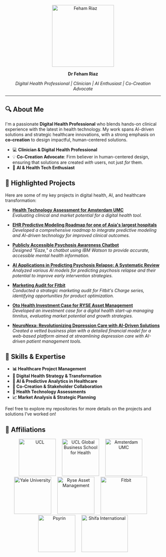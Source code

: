<p align="center">
  <img src="https://media.licdn.com/dms/image/D4D03AQHf-4ihHQpwFQ/profile-displayphoto-shrink_200_200/0/1707498995103?e=2147483647&v=beta&t=PPF3SQeTME5f0C09O_0uRNu-rdUxI55kRFmmBaydAv8" alt="Feham Riaz" width="200"/>
</p>

<p align="center">
  <strong> Dr Feham Riaz</strong>
</p>
<p align="center">
  <em>Digital Health Professional | Clinician | AI Enthusiast | Co-Creation Advocate</em>
</p>


---


## 🔍 **About Me**  
I'm a passionate **Digital Health Professional** who blends hands-on clinical experience with the latest in health technology. My work spans AI-driven solutions and strategic healthcare innovations, with a strong emphasis on **co-creation** to design impactful, human-centered solutions.

- 💻 **Clinician & Digital Health Professional**
- 💡 **Co-Creation Advocate**: Firm believer in human-centered design, ensuring that solutions are created *with* users, not just *for* them.
- 🤖 **AI & Health Tech Enthusiast**


## 💼 **Highlighted Projects**  
Here are some of my key projects in digital health, AI, and healthcare transformation:

- [**Health Technology Assessment for Amsterdam UMC**](https://github.com/fehamriaz/Health-Technology-Assessment-for-Amsterdam-UMC)  
  *Evaluating clinical and market potential for a digital health tool.*

- [**EHR Predictive Modeling Roadmap for one of Asia's largest hospitals**](https://github.com/fehamriaz/EHR-Roadmap?tab=readme-ov-file#ehr-predictive-modeling-roadmap)  
  *Developed a comprehensive roadmap to integrate predictive modeling and AI-driven technology for improved clinical outcomes.*

- [**Publicly Accessible Psychosis Awareness Chatbot**](https://github.com/fehamriaz/-EAZE-Psychosis-Awareness-Chatbot-)  
  *Designed "Eaze," a chatbot using IBM Watson to provide accurate, accessible mental health information.*

- [**AI Applications in Predicting Psychosis Relapse: A Systematic Review**](https://github.com/fehamriaz/AI-Applications-in-Predicting-Psychosis-Relapse-A-Systematic-Review)  
  *Analyzed various AI models for predicting psychosis relapse and their potential to improve early intervention strategies.*

- [**Marketing Audit for Fitbit**](https://github.com/fehamriaz/Marketing-Audit-for-Fitbit)  
  *Conducted a strategic marketing audit for Fitbit's Charge series, identifying opportunities for product optimization.*

- [**Oto Health Investment Case for RYSE Asset Management**](https://github.com/fehamriaz/Oto-Health-Investment-Case-for-RYSE-Asset-Management)  
  *Developed an investment case for a digital health start-up managing tinnitus, evaluating market potential and growth strategies.*

- [**NeuroNexa: Revolutionizing Depression Care with AI-Driven Solutions**](https://github.com/fehamriaz/NeuroNexa-Revolutionizing-Depression-Care-with-AI-Driven-Solutions)  
  *Created a vetted business plan with a detailed financial model for a web-based platform aimed at streamlining depression care with AI-driven patient management tools.*



## 🔧 **Skills & Expertise**

- **📊 Healthcare Project Management**
- **🚀 Digital Health Strategy & Transformation**
- **🤖 AI & Predictive Analytics in Healthcare**
- **🤝 Co-Creation & Stakeholder Collaboration**
- **📝 Health Technology Assessments**
- **📈 Market Analysis & Strategic Planning**

Feel free to explore my repositories for more details on the projects and solutions I’ve worked on!

## 🌟 Affiliations 

<p align="center">
  <img src="https://d3mjukcdspaj9q.cloudfront.net/organisations/profile_images/000/000/254/original/image1476217466?1476217466" alt="UCL" width="120" height="120"/>
  &nbsp;&nbsp;&nbsp;
  <img src="https://yt3.googleusercontent.com/2Pictlunpm79qZr9yZrh5MO0pgfL28zi4xOo7XQ0Lg7rXTGWqZl_IePcHghM9kJogvTURc-G5Do=s900-c-k-c0x00ffffff-no-rj" alt="UCL Global Business School for Health" width="120" height="120"/>
  &nbsp;&nbsp;&nbsp;
  <img src="https://mimir.nu/wp-content/uploads/2021/06/logo-amsterdamumc-200x200-1.png" alt="Amsterdam UMC" width="120" height="120"/>
  &nbsp;&nbsp;&nbsp;
  <img src="https://logowik.com/content/uploads/images/yale-new-haven-hospital2026.logowik.com.webp" alt="Yale University" width="120" height="120"/>
  &nbsp;&nbsp;&nbsp;
  <img src="https://www.ryseam.com/media/zoo/images/RYSE_logo_bf8032cab34ca253fe761e520ea98a9a.png" alt="Ryse Asset Management" width="120" height="120"/>
  &nbsp;&nbsp;&nbsp;
  <img src="https://logos-world.net/wp-content/uploads/2021/02/Fitbit-Logo-2016-present.jpg" alt="Fitbit" width="150" height="120"/>
  &nbsp;&nbsp;&nbsp;
  <img src="https://app.psyrin.co.uk/images/social-share.png" alt="Psyrin" width="120" height="120"/>
  &nbsp;&nbsp;&nbsp;
  <img src="https://encrypted-tbn0.gstatic.com/images?q=tbn:ANd9GcQCFmzveTGWQikyKii6neomMli1aKIYmYgfFA&s" alt="Shifa International" width="150" height="120"/>
</p>


<!---
fehamriaz/fehamriaz is a ✨ special ✨ repository because its `README.md` (this file) appears on your GitHub profile.
You can click the Preview link to take a look at your changes.
--->

